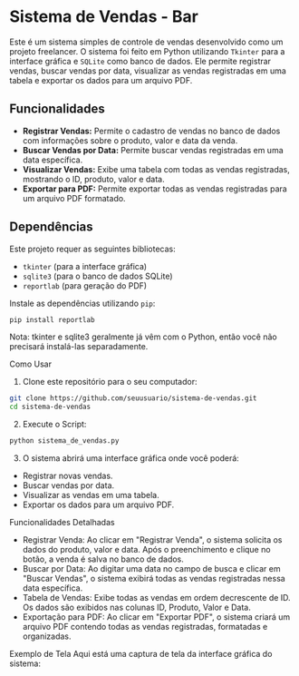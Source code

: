 # Sistema de Vendas - Bar

Este é um sistema simples de controle de vendas desenvolvido como um projeto freelancer. O sistema foi feito em Python utilizando `Tkinter` para a interface gráfica e `SQLite` como banco de dados. Ele permite registrar vendas, buscar vendas por data, visualizar as vendas registradas em uma tabela e exportar os dados para um arquivo PDF.

## Funcionalidades

- **Registrar Vendas:** Permite o cadastro de vendas no banco de dados com informações sobre o produto, valor e data da venda.
- **Buscar Vendas por Data:** Permite buscar vendas registradas em uma data específica.
- **Visualizar Vendas:** Exibe uma tabela com todas as vendas registradas, mostrando o ID, produto, valor e data.
- **Exportar para PDF:** Permite exportar todas as vendas registradas para um arquivo PDF formatado.

## Dependências

Este projeto requer as seguintes bibliotecas:

- `tkinter` (para a interface gráfica)
- `sqlite3` (para o banco de dados SQLite)
- `reportlab` (para geração do PDF)

Instale as dependências utilizando `pip`:

```bash
pip install reportlab
```

Nota: tkinter e sqlite3 geralmente já vêm com o Python, então você não precisará instalá-las separadamente.

Como Usar
1. Clone este repositório para o seu computador:
```bash
git clone https://github.com/seuusuario/sistema-de-vendas.git
cd sistema-de-vendas
```

2. Execute o Script:
```bash
python sistema_de_vendas.py
```
3. O sistema abrirá uma interface gráfica onde você poderá:
* Registrar novas vendas.
* Buscar vendas por data.
* Visualizar as vendas em uma tabela.
* Exportar os dados para um arquivo PDF.

Funcionalidades Detalhadas
* Registrar Venda: Ao clicar em "Registrar Venda", o sistema solicita os dados do produto, valor e data. Após o preenchimento e clique no botão, a venda é salva no banco de dados.
* Buscar por Data: Ao digitar uma data no campo de busca e clicar em "Buscar Vendas", o sistema exibirá todas as vendas registradas nessa data específica.
* Tabela de Vendas: Exibe todas as vendas em ordem decrescente de ID. Os dados são exibidos nas colunas ID, Produto, Valor e Data.
* Exportação para PDF: Ao clicar em "Exportar PDF", o sistema criará um arquivo PDF contendo todas as vendas registradas, formatadas e organizadas.

Exemplo de Tela
Aqui está uma captura de tela da interface gráfica do sistema:

